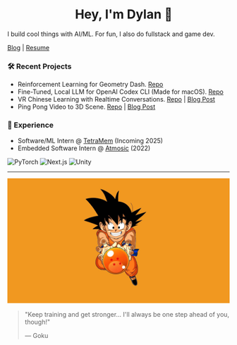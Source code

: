 <div id="toc">
  <ul align="center" style="list-style: none">
    <summary>
      <h1>
        Hey, I'm Dylan 👋
      </h1>
    </summary>
  </ul>
</div>

I build cool things with AI/ML. For fun, I also do fullstack and game dev.

[Blog](https://blog.dylanlu.com) | [Resume](https://dylanlu.com/resume.pdf)

### 🛠️ Recent Projects

- Reinforcement Learning for Geometry Dash. [Repo](https://github.com/ThePickleGawd/geometry-dash-ai)
- Fine-Tuned, Local LLM for OpenAI Codex CLI (Made for macOS). [Repo](https://github.com/ThePickleGawd/CLI-O)
- VR Chinese Learning with Realtime Conversations. [Repo](https://github.com/ThePickleGawd/run-from-duo) | [Blog Post](https://blog.dylanlu.com/run-from-duo/)
- Ping Pong Video to 3D Scene. [Repo](https://github.com/ccs-cs1l-f24/SLAM-TT) | [Blog Post](https://blog.dylanlu.com/slam-tt/)

### 💼 Experience
- Software/ML Intern @ [TetraMem](https://www.tetramem.com/technology) (Incoming 2025)
- Embedded Software Intern @ [Atmosic](https://atmosic.com/technology) (2022)

![PyTorch](https://img.shields.io/badge/PyTorch-EE4C2C?style=for-the-badge&logo=pytorch&logoColor=white)
![Next.js](https://img.shields.io/badge/Next.js-000000?style=for-the-badge&logo=nextdotjs&logoColor=white)
![Unity](https://img.shields.io/badge/Unity-000000?style=for-the-badge&logo=unity&logoColor=white)

---

![Goku](https://raw.githubusercontent.com/ThePickleGawd/ThePickleGawd/main/docs/goku-kid.jpg)

> "Keep training and get stronger... I'll always be one step ahead of you, though!"
> 
> — Goku

